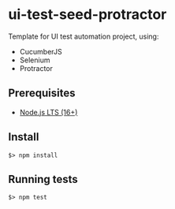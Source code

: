 # ui-test-seed-protractor

Template for UI test automation project, using:

* CucumberJS
* Selenium
* Protractor

## Prerequisites

* [Node.js LTS (16+)](https://nodejs.org/en/)

## Install

```
$> npm install
```

## Running tests

```
$> npm test
```

